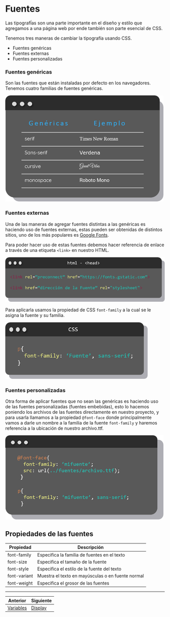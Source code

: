 # Fuentes
Las tipografÍas son una parte importante en el diseño y estilo que agregamos a una página web por ende también son parte esencial de  CSS.

Tenemos tres maneras de cambiar la tipografía usando CSS.

* Fuentes genéricas
* Fuentes externas
* Fuentes personalizadas

### Fuentes genéricas
Son las fuentes que están instaladas por defecto en los navegadores. Tenemos cuatro familias de fuentes genéricas.

![](../img/generica.png)

### Fuentes externas
Una de las maneras de agregar fuentes distintas a las genéricas es haciendo uso de fuentes externas, estas pueden ser obtenidas de distintos sitios, uno de los más populares es [Google Fonts](https://fonts.google.com).

Para poder hacer uso de estas fuentes debemos hacer referencia de enlace a través de una etiqueta `<link>` en nuestro HTML.

![](../img/extern1.png)

Para aplicarla usamos la propiedad de CSS `font-family` a la cual se le asigna la fuente y su familia.

![](../img/extern2.png)

### Fuentes personalizadas
Otra forma de aplicar fuentes que no sean las genéricas es haciendo uso de las fuentes personalizadas (fuentes embebidas), esto lo hacemos poniendo los archivos de las fuentes directamente en nuestro proyecto, y para usarla llamamos a la propiedad `@font-face` donde principalmente vamos a darle un nombre a la familia de la fuente `font-family` y haremos referencia a la ubicación de nuestro archivo.ttf.

![](../img/personal.png)

## Propiedades de las fuentes
|Propiedad|Descripción|
|---------|-----------|
|font-family|Especifica la familia de fuentes en el texto|
|font-size|Especifica el tamaño de la fuente|
|font-style|Especifica el estilo de la fuente del texto|
|font-variant|Muestra el texto en mayúsculas o en fuente normal|
|font-weight|Especifica el grosor de las fuentes|


***
| Anterior                   | Siguiente                     |
|----------------------------|-------------------------------|
| [Variables](/variables/) | [Display](/display/)|